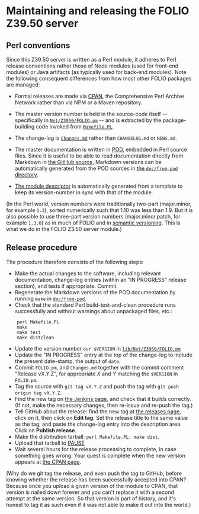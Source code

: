 # Maintaining and releasing the FOLIO Z39.50 server


## Perl conventions

Since this Z39.50 server is written as a Perl module, it adheres to Perl release conventions rather those of Node modules (used for front-end modules) or Java artifacts (as typically used for back-end modules). Note the following consequent differences from how most other FOLIO packages are managed:

* Formal releases are made via [CPAN](https://www.cpan.org/), the Comprehensive Perl Archive Network rather than via NPM or a Maven repository.

* The master version number is held in the source-code itself -- specifically in [`Net/Z3950/FOLIO.pm`](../lib/Net/Z3950/FOLIO.pm) -- and is extracted by the package-building code invoked from [`Makefile.PL`](../Makefile.PL).

* The change-log is [`Changes.md`](../Changes.md) rather than `CHANGELOG.md` or `NEWS.md`.

* The master documentation is written in [POD](https://perldoc.perl.org/perlpod.html), embedded in Perl source files. Since it is useful to be able to read documentation directly from Markdown in [the GitHub source](https://github.com/folio-org/Net-Z3950-FOLIO/), Markdown versions can be automatically generated from the POD sources in [the `doc/from-pod` directory](from-pod).

* [The module descriptor](../ModuleDescriptor.json) is automatically generated from a template to keep its version-number in sync with that of the module.

(In the Perl world, version numbers were traditionally two-part (major.minor, for example `1.3`), sorted numerically such that 1.10 was less than 1.9. But it is also possible to use three-part version numbers (major.minor.patch, for example `1.3.0`) as in much of FOLIO and in [semantic versioning](https://semver.org/). This is what we do in the FOLIO Z3.50 server module.)


## Release procedure

The procedure therefore consists of the following steps:

* Make the actual changes to the software, including relevant documentation, change-log entries (within an "IN PROGRESS" release section), and tests if appropriate. Commit.
* Regenerate the Markdown versions of the POD documentation by running `make` in [`doc/from-pod`](from-pod).
* Check that the standard Perl build-test-and-clean procedure runs successfully and without warnings about unpackaged files, etc.:
```	
	perl Makefile.PL
	make
	make test
	make distclean
```
* Update the version number `our $VERSION` in [`lib/Net/Z3950/FOLIO.pm`](../lib/Net/Z3950/FOLIO.pm)
* Update the "IN PROGRESS" entry at the top of the change-log to include the present date-stamp, the output of `date`.
* Commit `FOLIO.pm`, and `Changes.md` together with the commit comment "Release vX.Y.Z", for appropriate _X_ and _Y_ matching the `$VERSION` in `FOLIO.pm`.
* Tag the source with `git tag vX.Y.Z` and push the tag with `git push origin tag vX.Y.Z`.
* Find the new tag on [the Jenkins page](https://jenkins-aws.indexdata.com/job/folio-org/job/Net-Z3950-FOLIO/view/tags/), and check that it builds correctly. (If not, make the necessary changes, then re-issue and re-push the tag.)
* Tell GitHub about the release: find the new tag at [the releases page](https://github.com/folio-org/Net-Z3950-FOLIO/releases), click on it, then click on **Edit tag**. Set the release title to the same value as the tag, and paste the change-log entry into the description area. Click on **Publish release**.
* Make the distribution tarball: `perl Makefile.PL; make dist`.
* Upload that tarball to [PAUSE](https://pause.perl.org/pause/authenquery?ACTION=add_uri)
* Wait several hours for the release processing to complete, in case something goes wrong. Your quest is complete when the new version appears at [the CPAN page](https://metacpan.org/release/Net-Z3950-FOLIO).

(Why do we git tag the release, and even push the tag to GitHub, before knowing whether the release has been successfully accepted into CPAN? Because once you upload a given version of the module to CPAN, that version is nailed down forever and you can't replace it with a second attempt at the same version. So that version is part of history, and it's honest to tag it as such even if it was not able to make it out into the world.)


